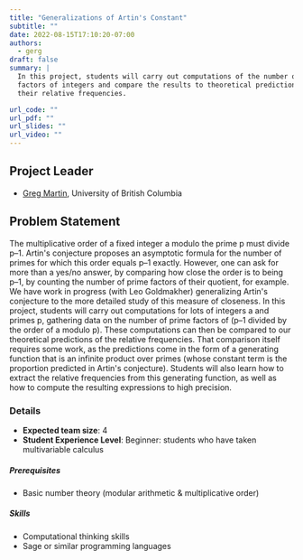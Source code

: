 ```yaml
---
title: "Generalizations of Artin's Constant"
subtitle: ""
date: 2022-08-15T17:10:20-07:00
authors:
  - gerg
draft: false
summary: |
  In this project, students will carry out computations of the number of prime
  factors of integers and compare the results to theoretical predictions of
  their relative frequencies.

url_code: ""
url_pdf: ""
url_slides: ""
url_video: ""
---
```


## Project Leader
  * [Greg Martin](/authors/gerg/), University of British Columbia

## Problem Statement

The multiplicative order of a fixed integer a modulo the prime p must divide
p–1. Artin's conjecture proposes an asymptotic formula for the number of primes
for which this order equals p–1 exactly. However, one can ask for more than a
yes/no answer, by comparing how close the order is to being p–1, by counting
the number of prime factors of their quotient, for example. We have work in
progress (with Leo Goldmakher) generalizing Artin's conjecture to the more
detailed study of this measure of closeness. In this project, students will
carry out computations for lots of integers a and primes p, gathering data
on the number of prime factors of (p–1 divided by the order of a modulo p).
These computations can then be compared to our theoretical predictions of
the relative frequencies. That comparison itself requires some work, as the
predictions come in the form of a generating function that is an infinite
product over primes (whose constant term is the proportion predicted in
Artin's conjecture). Students will also learn how to extract the relative
frequencies from this generating function, as well as how to compute the
resulting expressions to high precision.

### Details
  * **Expected team size**: 4
  * **Student Experience Level**: Beginner: students who have taken multivariable
    calculus
##### Prerequisites
  * Basic number theory (modular arithmetic & multiplicative order)
##### Skills
  * Computational thinking skills 
  * Sage or similar programming languages
